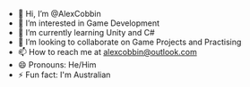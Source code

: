 - 👋 Hi, I’m @AlexCobbin
- 👀 I’m interested in Game Development
- 🌱 I’m currently learning Unity and C#
- 💞️ I’m looking to collaborate on Game Projects and Practising
- 📫 How to reach me at alexcobbin@outlook.com
- 😄 Pronouns: He/Him
- ⚡ Fun fact: I'm Australian

<!---
AlexCobbin/AlexCobbin is a ✨ special ✨ repository because its `README.md` (this file) appears on your GitHub profile.
You can click the Preview link to take a look at your changes.
--->
